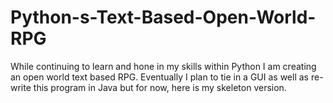 # Python-s-Text-Based-Open-World-RPG
While continuing to learn and hone in my skills within Python I am creating an open world text based RPG. Eventually I plan to tie in a GUI as well as re-write this program in Java but for now, here is my skeleton version.
